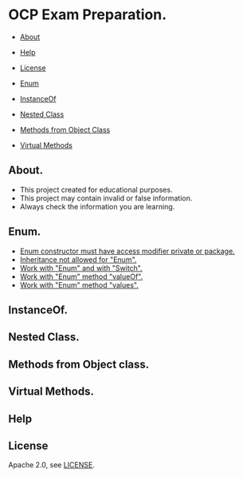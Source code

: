 # OCP Exam Preparation.

* [About](#about)
* [Help](#help)
* [License](#license)


* [Enum](#enum)
* [InstanceOf](#instanceof)
* [Nested Class](#nested-class)
* [Methods from Object Class](#methods-from-object-class)
* [Virtual Methods](#virtual-methods)

## About.
- This project created for educational purposes.
- This project may contain invalid or false information.
- Always check the information you are learning.

## Enum.
* [Enum constructor must have access modifier private or package.](https://github.com/OCP-Exam-Preparation/OCP/blob/master/src/main/java/com/trl/_enum/enumConstructor/a/a1/Example.java)
* [Inheritance not allowed for "Enum".](https://github.com/OCP-Exam-Preparation/OCP/blob/master/src/main/java/com/trl/_enum/inheritance/a/a1/Example.java)
* [Work with "Enum" and with "Switch".](https://github.com/OCP-Exam-Preparation/OCP/blob/master/src/main/java/com/trl/_enum/enumSwitch/a/a1/Example.java)
* [Work with "Enum" method "valueOf".](https://github.com/OCP-Exam-Preparation/OCP/blob/master/src/main/java/com/trl/_enum/methodsOfEnum/valueOf/a/a1/Example.java)
* [Work with "Enum" method "values".](https://github.com/OCP-Exam-Preparation/OCP/blob/master/src/main/java/com/trl/_enum/methodsOfEnum/values/a/a1/Example.java)
## InstanceOf.
## Nested Class.
## Methods from Object class.
## Virtual Methods.

## Help

## License

Apache 2.0, see [LICENSE](LICENSE).
